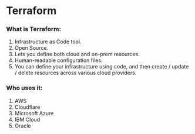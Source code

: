 # Terraform

### What is Terraform:

1. Infrastructure as Code tool.
2. Open Source.
3. Lets you define both cloud and on-prem resources.
4. Human-readable configuration files.
5. You can define your infrastructure using code, and then create / update / delete resources across various cloud providers.

### Who uses it:

1. AWS
2. Cloudflare
3. Microsoft Azure
4. IBM Cloud
5. Oracle

